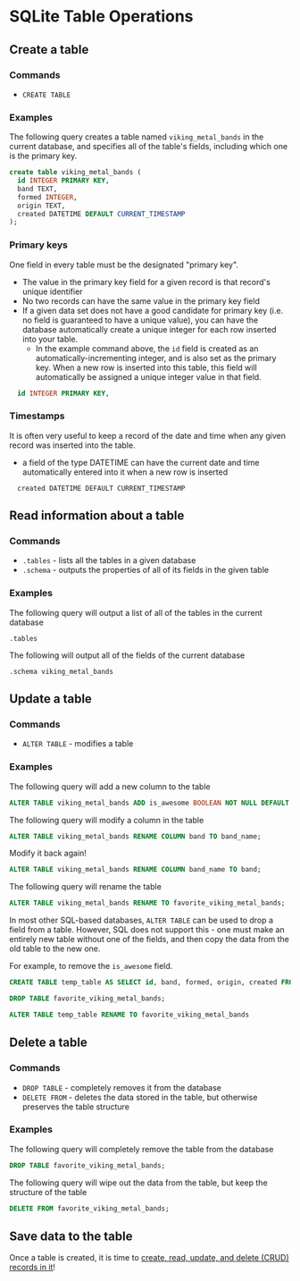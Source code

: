 # SQLite Table Operations

## Create a table

### Commands

- `CREATE TABLE`

### Examples

The following query creates a table named `viking_metal_bands` in the current database, and specifies all of the table's fields, including which one is the primary key.

```sql
create table viking_metal_bands (
  id INTEGER PRIMARY KEY,
  band TEXT,
  formed INTEGER,
  origin TEXT,
  created DATETIME DEFAULT CURRENT_TIMESTAMP
);
```

### Primary keys

One field in every table must be the designated "primary key".

- The value in the primary key field for a given record is that record's unique identifier
- No two records can have the same value in the primary key field
- If a given data set does not have a good candidate for primary key (i.e. no field is guaranteed to have a unique value), you can have the database automatically create a unique integer for each row inserted into your table.
  - In the example command above, the `id` field is created as an automatically-incrementing integer, and is also set as the primary key. When a new row is inserted into this table, this field will automatically be assigned a unique integer value in that field.

```sql
  id INTEGER PRIMARY KEY,
```

### Timestamps

It is often very useful to keep a record of the date and time when any given record was inserted into the table.

- a field of the type DATETIME can have the current date and time automatically entered into it when a new row is inserted

```
  created DATETIME DEFAULT CURRENT_TIMESTAMP
```

## Read information about a table

### Commands

- `.tables` - lists all the tables in a given database
- `.schema` - outputs the properties of all of its fields in the given table

### Examples

The following query will output a list of all of the tables in the current database

```
.tables
```

The following will output all of the fields of the current database

```
.schema viking_metal_bands
```

## Update a table

### Commands

- `ALTER TABLE` - modifies a table

### Examples

The following query will add a new column to the table

```sql
ALTER TABLE viking_metal_bands ADD is_awesome BOOLEAN NOT NULL DEFAULT FALSE;
```

The following query will modify a column in the table

```sql
ALTER TABLE viking_metal_bands RENAME COLUMN band TO band_name;
```

Modify it back again!

```sql
ALTER TABLE viking_metal_bands RENAME COLUMN band_name TO band;
```

The following query will rename the table

```sql
ALTER TABLE viking_metal_bands RENAME TO favorite_viking_metal_bands;
```

In most other SQL-based databases, `ALTER TABLE` can be used to drop a field from a table. However, SQL does not support this - one must make an entirely new table without one of the fields, and then copy the data from the old table to the new one.

For example, to remove the `is_awesome` field.

```sql
CREATE TABLE temp_table AS SELECT id, band, formed, origin, created FROM favorite_viking_metal_bands;

DROP TABLE favorite_viking_metal_bands;

ALTER TABLE temp_table RENAME TO favorite_viking_metal_bands

```

## Delete a table

### Commands

- `DROP TABLE` - completely removes it from the database
- `DELETE FROM` - deletes the data stored in the table, but otherwise preserves the table structure

### Examples

The following query will completely remove the table from the database

```sql
DROP TABLE favorite_viking_metal_bands;
```

The following query will wipe out the data from the table, but keep the structure of the table

```sql
DELETE FROM favorite_viking_metal_bands;
```

## Save data to the table

Once a table is created, it is time to [create, read, update, and delete (CRUD) records in it](./sqlite-row-operations.md)!
